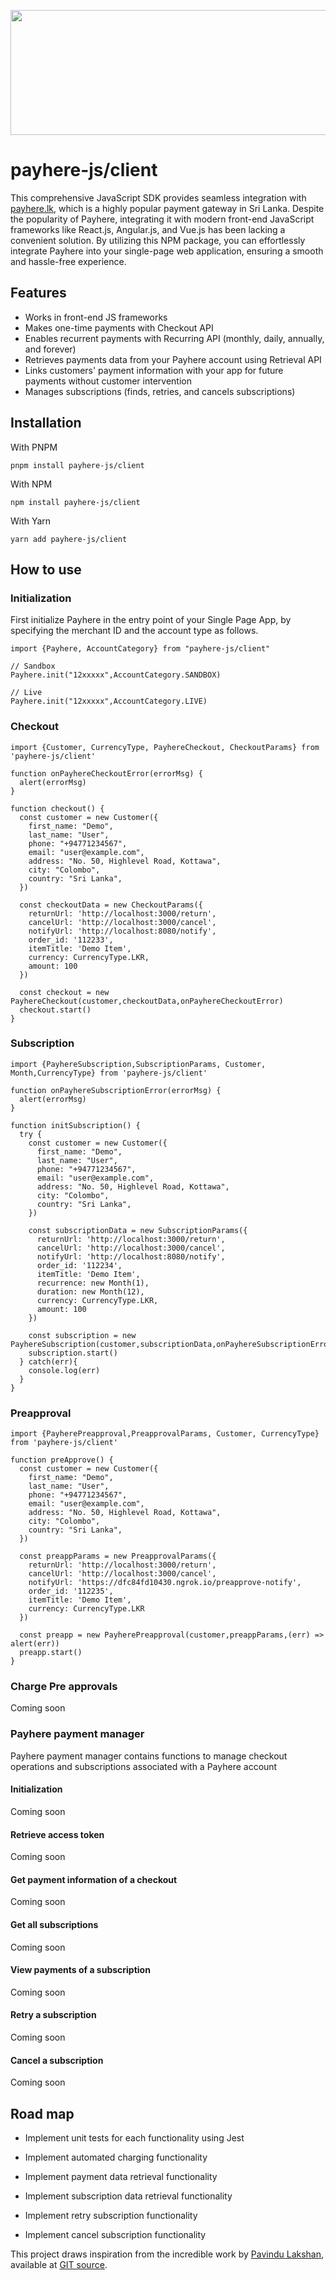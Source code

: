 <p align="center">
  <img width="600" height="200" width="400" src="./src/static/payhere_logo.png">
</p>

# payhere-js/client

This comprehensive JavaScript SDK provides seamless integration with [payhere.lk](https://payhere.lk/), which is a highly popular payment gateway in Sri Lanka. Despite the popularity of Payhere, integrating it with modern front-end JavaScript frameworks like React.js, Angular.js, and Vue.js has been lacking a convenient solution. By utilizing this NPM package, you can effortlessly integrate Payhere into your single-page web application, ensuring a smooth and hassle-free experience.

## Features

- Works in front-end JS frameworks
- Makes one-time payments with Checkout API
- Enables recurrent payments with Recurring API (monthly, daily, annually, and forever)
- Retrieves payments data from your Payhere account using Retrieval API
- Links customers' payment information with your app for future payments without customer intervention
- Manages subscriptions (finds, retries, and cancels subscriptions)

## Installation

With PNPM

```
pnpm install payhere-js/client
```

With NPM

```
npm install payhere-js/client
```

With Yarn

```
yarn add payhere-js/client
```

## How to use

### Initialization

First initialize Payhere in the entry point of your Single Page App, by specifying the merchant ID and the account type as follows.

```
import {Payhere, AccountCategory} from "payhere-js/client"

// Sandbox
Payhere.init("12xxxxx",AccountCategory.SANDBOX)

// Live
Payhere.init("12xxxxx",AccountCategory.LIVE)
```

### Checkout

```
import {Customer, CurrencyType, PayhereCheckout, CheckoutParams} from 'payhere-js/client'

function onPayhereCheckoutError(errorMsg) {
  alert(errorMsg)
}

function checkout() {
  const customer = new Customer({
    first_name: "Demo",
    last_name: "User",
    phone: "+94771234567",
    email: "user@example.com",
    address: "No. 50, Highlevel Road, Kottawa",
    city: "Colombo",
    country: "Sri Lanka",
  })

  const checkoutData = new CheckoutParams({
    returnUrl: 'http://localhost:3000/return',
    cancelUrl: 'http://localhost:3000/cancel',
    notifyUrl: 'http://localhost:8080/notify',
    order_id: '112233',
    itemTitle: 'Demo Item',
    currency: CurrencyType.LKR,
    amount: 100
  })

  const checkout = new PayhereCheckout(customer,checkoutData,onPayhereCheckoutError)
  checkout.start()
}
```

### Subscription

```
import {PayhereSubscription,SubscriptionParams, Customer, Month,CurrencyType} from 'payhere-js/client'

function onPayhereSubscriptionError(errorMsg) {
  alert(errorMsg)
}

function initSubscription() {
  try {
    const customer = new Customer({
      first_name: "Demo",
      last_name: "User",
      phone: "+94771234567",
      email: "user@example.com",
      address: "No. 50, Highlevel Road, Kottawa",
      city: "Colombo",
      country: "Sri Lanka",
    })

    const subscriptionData = new SubscriptionParams({
      returnUrl: 'http://localhost:3000/return',
      cancelUrl: 'http://localhost:3000/cancel',
      notifyUrl: 'http://localhost:8080/notify',
      order_id: '112234',
      itemTitle: 'Demo Item',
      recurrence: new Month(1),
      duration: new Month(12),
      currency: CurrencyType.LKR,
      amount: 100
    })

    const subscription = new PayhereSubscription(customer,subscriptionData,onPayhereSubscriptionError)
    subscription.start()
  } catch(err){
    console.log(err)
  }
}
```

### Preapproval

```
import {PayherePreapproval,PreapprovalParams, Customer, CurrencyType} from 'payhere-js/client'

function preApprove() {
  const customer = new Customer({
    first_name: "Demo",
    last_name: "User",
    phone: "+94771234567",
    email: "user@example.com",
    address: "No. 50, Highlevel Road, Kottawa",
    city: "Colombo",
    country: "Sri Lanka",
  })

  const preappParams = new PreapprovalParams({
    returnUrl: 'http://localhost:3000/return',
    cancelUrl: 'http://localhost:3000/cancel',
    notifyUrl: 'https://dfc84fd10430.ngrok.io/preapprove-notify',
    order_id: '112235',
    itemTitle: 'Demo Item',
    currency: CurrencyType.LKR
  })

  const preapp = new PayherePreapproval(customer,preappParams,(err) => alert(err))
  preapp.start()
}
```

### Charge Pre approvals

Coming soon

### Payhere payment manager

Payhere payment manager contains functions to manage checkout operations and subscriptions associated with a Payhere account

#### Initialization

Coming soon

#### Retrieve access token

Coming soon

#### Get payment information of a checkout

Coming soon

#### Get all subscriptions

Coming soon

#### View payments of a subscription

Coming soon

#### Retry a subscription

Coming soon

#### Cancel a subscription

Coming soon

## Road map

- Implement unit tests for each functionality using Jest

- Implement automated charging functionality

- Implement payment data retrieval functionality

- Implement subscription data retrieval functionality

- Implement retry subscription functionality

- Implement cancel subscription functionality

<!-- - Break down the repository into several NPM packages based on the environment

  - `payhere-js/client/client` - checkout, subscription, preapproval
  - `payhere-js/client/server` - automated charging, payment data retrieval, manage subscriptions, verify webhook responses

- Create a authorized dashboard in server npm package to view payment information and manage subscriptions -->

<!-- ## Contributing

This package is still in its early stages. All conributions are highly welcome.
Please read the [contributing guide](CONTRIBUTING.md) to get started. -->

This project draws inspiration from the incredible work by [Pavindu Lakshan](https://github.com/pavinduLakshan), available at [GIT source](https://github.com/pavinduLakshan/payhere-js-sdk).

